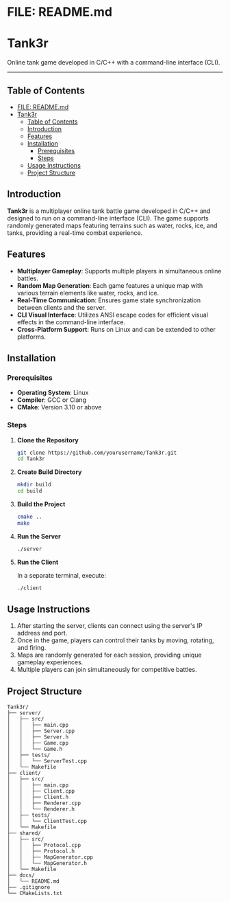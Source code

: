 # FILE: README.md
# Tank3r
Online tank game developed in C/C++ with a command-line interface (CLI).

---

## Table of Contents

- [FILE: README.md](#file-readmemd)
- [Tank3r](#tank3r)
  - [Table of Contents](#table-of-contents)
  - [Introduction](#introduction)
  - [Features](#features)
  - [Installation](#installation)
    - [Prerequisites](#prerequisites)
    - [Steps](#steps)
  - [Usage Instructions](#usage-instructions)
  - [Project Structure](#project-structure)

## Introduction

**Tank3r** is a multiplayer online tank battle game developed in C/C++ and designed to run on a command-line interface (CLI). The game supports randomly generated maps featuring terrains such as water, rocks, ice, and tanks, providing a real-time combat experience.

## Features

- **Multiplayer Gameplay**: Supports multiple players in simultaneous online battles.
- **Random Map Generation**: Each game features a unique map with various terrain elements like water, rocks, and ice.
- **Real-Time Communication**: Ensures game state synchronization between clients and the server.
- **CLI Visual Interface**: Utilizes ANSI escape codes for efficient visual effects in the command-line interface.
- **Cross-Platform Support**: Runs on Linux and can be extended to other platforms.

## Installation

### Prerequisites

- **Operating System**: Linux
- **Compiler**: GCC or Clang
- **CMake**: Version 3.10 or above

### Steps

1. **Clone the Repository**

    ```bash
    git clone https://github.com/yourusername/Tank3r.git
    cd Tank3r
    ```

2. **Create Build Directory**

    ```bash
    mkdir build
    cd build
    ```

3. **Build the Project**

    ```bash
    cmake ..
    make
    ```

4. **Run the Server**

    ```bash
    ./server
    ```

5. **Run the Client**

    In a separate terminal, execute:

    ```bash
    ./client
    ```

## Usage Instructions

1. After starting the server, clients can connect using the server's IP address and port.
2. Once in the game, players can control their tanks by moving, rotating, and firing.
3. Maps are randomly generated for each session, providing unique gameplay experiences.
4. Multiple players can join simultaneously for competitive battles.

## Project Structure

```plaintext
Tank3r/
├── server/
│   ├── src/
│   │   ├── main.cpp
│   │   ├── Server.cpp
│   │   ├── Server.h
│   │   ├── Game.cpp
│   │   └── Game.h
│   ├── tests/
│   │   └── ServerTest.cpp
│   └── Makefile
├── client/
│   ├── src/
│   │   ├── main.cpp
│   │   ├── Client.cpp
│   │   ├── Client.h
│   │   ├── Renderer.cpp
│   │   └── Renderer.h
│   ├── tests/
│   │   └── ClientTest.cpp
│   └── Makefile
├── shared/
│   ├── src/
│   │   ├── Protocol.cpp
│   │   ├── Protocol.h
│   │   ├── MapGenerator.cpp
│   │   └── MapGenerator.h
│   └── Makefile
├── docs/
│   └── README.md
├── .gitignore
└── CMakeLists.txt
```